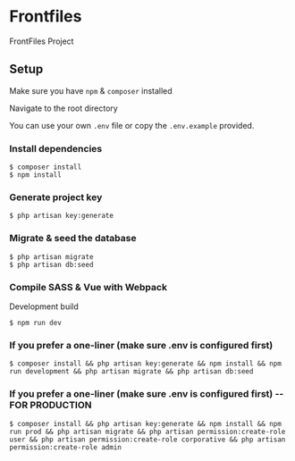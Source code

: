# Frontfiles
FrontFiles Project

## Setup

Make sure you have `npm` & `composer` installed

Navigate to the root directory

You can use your own `.env` file or copy the `.env.example` provided.

### Install dependencies

```
$ composer install
$ npm install
```

### Generate project key

```
$ php artisan key:generate
```

### Migrate & seed the database

```
$ php artisan migrate
$ php artisan db:seed
```

### Compile SASS & Vue with Webpack

Development build
```
$ npm run dev
```

### If you prefer a one-liner (make sure .env is configured first)
```
$ composer install && php artisan key:generate && npm install && npm run development && php artisan migrate && php artisan db:seed
```

### If you prefer a one-liner (make sure .env is configured first) -- FOR PRODUCTION
```
$ composer install && php artisan key:generate && npm install && npm run prod && php artisan migrate && php artisan permission:create-role user && php artisan permission:create-role corporative && php artisan permission:create-role admin
```
